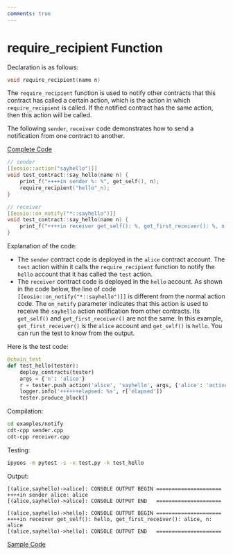 ```yaml
---
comments: true
---
```


# require_recipient Function

Declaration is as follows:

```cpp
void require_recipient(name n)
```

The `require_recipient` function is used to notify other contracts that this contract has called a certain action, which is the action in which `require_recipient` is called. If the notified contract has the same action, then this action will be called.

The following `sender`, `receiver` code demonstrates how to send a notification from one contract to another.

[Complete Code](https://github.com/learnforpractice/cppscdk-book/tree/master/examples/notify)

```cpp
// sender
[[eosio::action("sayhello")]]
void test_contract::say_hello(name n) {
    print_f("++++in sender %: %", get_self(), n);
    require_recipient("hello"_n);
}
```

```cpp
// receiver
[[eosio::on_notify("*::sayhello")]]
void test_contract::say_hello(name n) {
    print_f("++++in receiver get_self(): %, get_first_receiver(): %, n: %", get_self(), get_first_receiver(), n);
}
```

Explanation of the code:

- The `sender` contract code is deployed in the `alice` contract account. The `test` action within it calls the `require_recipient` function to notify the `hello` account that it has called the `test` action.
- The `receiver` contract code is deployed in the `hello` account. As shown in the code below, the line of code `[[eosio::on_notify("*::sayhello")]]` is different from the normal action code. The `on_notify` parameter indicates that this action is used to receive the `sayhello` action notification from other contracts. Its `get_self()` and `get_first_receiver()` are not the same. In this example, `get_first_receiver()` is the `alice` account and `get_self()` is `hello`. You can run the test to know from the output.


Here is the test code:

```python
@chain_test
def test_hello(tester):
    deploy_contracts(tester)
    args = {'n': 'alice'}
    r = tester.push_action('alice', 'sayhello', args, {'alice': 'active'})
    logger.info('++++++elapsed: %s', r['elapsed'])
    tester.produce_block()
```

Compilation:

```bash
cd examples/notify
cdt-cpp sender.cpp
cdt-cpp receiver.cpp
```

Testing:

```bash
ipyeos -m pytest -s -x test.py -k test_hello
```

Output:

```
[(alice,sayhello)->alice]: CONSOLE OUTPUT BEGIN =====================
++++in sender alice: alice
[(alice,sayhello)->alice]: CONSOLE OUTPUT END   =====================

[(alice,sayhello)->hello]: CONSOLE OUTPUT BEGIN =====================
++++in receiver get_self(): hello, get_first_receiver(): alice, n: alice
[(alice,sayhello)->hello]: CONSOLE OUTPUT END   =====================
```

[Sample Code](https://github.com/learnforpractice/cppscdk-book/tree/master/examples/notify)